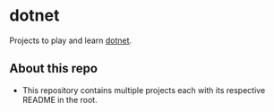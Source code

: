 # dotnet

Projects to play and learn [dotnet](https://dotnet.microsoft.com/).

## About this repo

- This repository contains multiple projects each with its respective README in the root.

